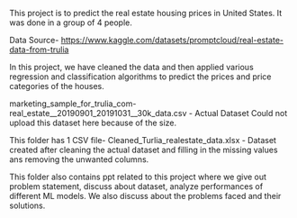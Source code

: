 This project is to predict the real estate housing prices in United States. It was done in a group of 4 people.

Data Source- https://www.kaggle.com/datasets/promptcloud/real-estate-data-from-trulia

In this project, we have cleaned the data and then applied various regression and classification algorithms to predict the prices and price categories of the houses.

marketing_sample_for_trulia_com-real_estate__20190901_20191031__30k_data.csv - Actual Dataset
Could not upload this dataset here because of the size.

This folder has 1 CSV file-
Cleaned_Turlia_realestate_data.xlsx - Dataset created after cleaning the actual dataset and filling in the missing values ans removing the unwanted columns.

This folder also contains ppt related to this project where we give out problem statement, discuss about dataset, analyze performances of different ML models. We also discuss about the problems faced and their solutions.
